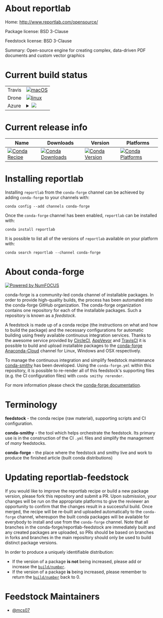 About reportlab
===============

Home: http://www.reportlab.com/opensource/

Package license: BSD 3-Clause

Feedstock license: BSD 3-Clause

Summary: Open-source engine for creating complex, data-driven PDF documents and custom vector graphics



Current build status
====================


<table><tr>
    <td>Travis</td>
    <td>
      <a href="https://travis-ci.com/conda-forge/reportlab-feedstock">
        <img alt="macOS" src="https://img.shields.io/travis/com/conda-forge/reportlab-feedstock/master.svg?label=macOS">
      </a>
    </td>
  </tr><tr>
    <td>Drone</td>
    <td>
      <a href="https://cloud.drone.io/conda-forge/reportlab-feedstock">
        <img alt="linux" src="https://img.shields.io/drone/build/conda-forge/master.svg?label=Linux">
      </a>
    </td>
  </tr>
    
  <tr>
    <td>Azure</td>
    <td>
      <details>
        <summary>
          <a href="https://dev.azure.com/conda-forge/feedstock-builds/_build/latest?definitionId=1843&branchName=master">
            <img src="https://dev.azure.com/conda-forge/feedstock-builds/_apis/build/status/reportlab-feedstock?branchName=master">
          </a>
        </summary>
        <table>
          <thead><tr><th>Variant</th><th>Status</th></tr></thead>
          <tbody><tr>
              <td>linux_aarch64_python3.6</td>
              <td>
                <a href="https://dev.azure.com/conda-forge/feedstock-builds/_build/latest?definitionId=1843&branchName=master">
                  <img src="https://dev.azure.com/conda-forge/feedstock-builds/_apis/build/status/reportlab-feedstock?branchName=master&jobName=linux&configuration=linux_aarch64_python3.6" alt="variant">
                </a>
              </td>
            </tr><tr>
              <td>linux_aarch64_python3.7</td>
              <td>
                <a href="https://dev.azure.com/conda-forge/feedstock-builds/_build/latest?definitionId=1843&branchName=master">
                  <img src="https://dev.azure.com/conda-forge/feedstock-builds/_apis/build/status/reportlab-feedstock?branchName=master&jobName=linux&configuration=linux_aarch64_python3.7" alt="variant">
                </a>
              </td>
            </tr><tr>
              <td>linux_aarch64_python3.8</td>
              <td>
                <a href="https://dev.azure.com/conda-forge/feedstock-builds/_build/latest?definitionId=1843&branchName=master">
                  <img src="https://dev.azure.com/conda-forge/feedstock-builds/_apis/build/status/reportlab-feedstock?branchName=master&jobName=linux&configuration=linux_aarch64_python3.8" alt="variant">
                </a>
              </td>
            </tr><tr>
              <td>linux_ppc64le_python3.6</td>
              <td>
                <a href="https://dev.azure.com/conda-forge/feedstock-builds/_build/latest?definitionId=1843&branchName=master">
                  <img src="https://dev.azure.com/conda-forge/feedstock-builds/_apis/build/status/reportlab-feedstock?branchName=master&jobName=linux&configuration=linux_ppc64le_python3.6" alt="variant">
                </a>
              </td>
            </tr><tr>
              <td>linux_ppc64le_python3.7</td>
              <td>
                <a href="https://dev.azure.com/conda-forge/feedstock-builds/_build/latest?definitionId=1843&branchName=master">
                  <img src="https://dev.azure.com/conda-forge/feedstock-builds/_apis/build/status/reportlab-feedstock?branchName=master&jobName=linux&configuration=linux_ppc64le_python3.7" alt="variant">
                </a>
              </td>
            </tr><tr>
              <td>linux_ppc64le_python3.8</td>
              <td>
                <a href="https://dev.azure.com/conda-forge/feedstock-builds/_build/latest?definitionId=1843&branchName=master">
                  <img src="https://dev.azure.com/conda-forge/feedstock-builds/_apis/build/status/reportlab-feedstock?branchName=master&jobName=linux&configuration=linux_ppc64le_python3.8" alt="variant">
                </a>
              </td>
            </tr><tr>
              <td>linux_python2.7</td>
              <td>
                <a href="https://dev.azure.com/conda-forge/feedstock-builds/_build/latest?definitionId=1843&branchName=master">
                  <img src="https://dev.azure.com/conda-forge/feedstock-builds/_apis/build/status/reportlab-feedstock?branchName=master&jobName=linux&configuration=linux_python2.7" alt="variant">
                </a>
              </td>
            </tr><tr>
              <td>linux_python3.6</td>
              <td>
                <a href="https://dev.azure.com/conda-forge/feedstock-builds/_build/latest?definitionId=1843&branchName=master">
                  <img src="https://dev.azure.com/conda-forge/feedstock-builds/_apis/build/status/reportlab-feedstock?branchName=master&jobName=linux&configuration=linux_python3.6" alt="variant">
                </a>
              </td>
            </tr><tr>
              <td>linux_python3.7</td>
              <td>
                <a href="https://dev.azure.com/conda-forge/feedstock-builds/_build/latest?definitionId=1843&branchName=master">
                  <img src="https://dev.azure.com/conda-forge/feedstock-builds/_apis/build/status/reportlab-feedstock?branchName=master&jobName=linux&configuration=linux_python3.7" alt="variant">
                </a>
              </td>
            </tr><tr>
              <td>linux_python3.8</td>
              <td>
                <a href="https://dev.azure.com/conda-forge/feedstock-builds/_build/latest?definitionId=1843&branchName=master">
                  <img src="https://dev.azure.com/conda-forge/feedstock-builds/_apis/build/status/reportlab-feedstock?branchName=master&jobName=linux&configuration=linux_python3.8" alt="variant">
                </a>
              </td>
            </tr><tr>
              <td>osx_python2.7</td>
              <td>
                <a href="https://dev.azure.com/conda-forge/feedstock-builds/_build/latest?definitionId=1843&branchName=master">
                  <img src="https://dev.azure.com/conda-forge/feedstock-builds/_apis/build/status/reportlab-feedstock?branchName=master&jobName=osx&configuration=osx_python2.7" alt="variant">
                </a>
              </td>
            </tr><tr>
              <td>osx_python3.6</td>
              <td>
                <a href="https://dev.azure.com/conda-forge/feedstock-builds/_build/latest?definitionId=1843&branchName=master">
                  <img src="https://dev.azure.com/conda-forge/feedstock-builds/_apis/build/status/reportlab-feedstock?branchName=master&jobName=osx&configuration=osx_python3.6" alt="variant">
                </a>
              </td>
            </tr><tr>
              <td>osx_python3.7</td>
              <td>
                <a href="https://dev.azure.com/conda-forge/feedstock-builds/_build/latest?definitionId=1843&branchName=master">
                  <img src="https://dev.azure.com/conda-forge/feedstock-builds/_apis/build/status/reportlab-feedstock?branchName=master&jobName=osx&configuration=osx_python3.7" alt="variant">
                </a>
              </td>
            </tr><tr>
              <td>osx_python3.8</td>
              <td>
                <a href="https://dev.azure.com/conda-forge/feedstock-builds/_build/latest?definitionId=1843&branchName=master">
                  <img src="https://dev.azure.com/conda-forge/feedstock-builds/_apis/build/status/reportlab-feedstock?branchName=master&jobName=osx&configuration=osx_python3.8" alt="variant">
                </a>
              </td>
            </tr><tr>
              <td>win_c_compilervs2008python2.7</td>
              <td>
                <a href="https://dev.azure.com/conda-forge/feedstock-builds/_build/latest?definitionId=1843&branchName=master">
                  <img src="https://dev.azure.com/conda-forge/feedstock-builds/_apis/build/status/reportlab-feedstock?branchName=master&jobName=win&configuration=win_c_compilervs2008python2.7" alt="variant">
                </a>
              </td>
            </tr><tr>
              <td>win_c_compilervs2015python3.6</td>
              <td>
                <a href="https://dev.azure.com/conda-forge/feedstock-builds/_build/latest?definitionId=1843&branchName=master">
                  <img src="https://dev.azure.com/conda-forge/feedstock-builds/_apis/build/status/reportlab-feedstock?branchName=master&jobName=win&configuration=win_c_compilervs2015python3.6" alt="variant">
                </a>
              </td>
            </tr><tr>
              <td>win_c_compilervs2015python3.7</td>
              <td>
                <a href="https://dev.azure.com/conda-forge/feedstock-builds/_build/latest?definitionId=1843&branchName=master">
                  <img src="https://dev.azure.com/conda-forge/feedstock-builds/_apis/build/status/reportlab-feedstock?branchName=master&jobName=win&configuration=win_c_compilervs2015python3.7" alt="variant">
                </a>
              </td>
            </tr><tr>
              <td>win_c_compilervs2015python3.8</td>
              <td>
                <a href="https://dev.azure.com/conda-forge/feedstock-builds/_build/latest?definitionId=1843&branchName=master">
                  <img src="https://dev.azure.com/conda-forge/feedstock-builds/_apis/build/status/reportlab-feedstock?branchName=master&jobName=win&configuration=win_c_compilervs2015python3.8" alt="variant">
                </a>
              </td>
            </tr>
          </tbody>
        </table>
      </details>
    </td>
  </tr>
</table>

Current release info
====================

| Name | Downloads | Version | Platforms |
| --- | --- | --- | --- |
| [![Conda Recipe](https://img.shields.io/badge/recipe-reportlab-green.svg)](https://anaconda.org/conda-forge/reportlab) | [![Conda Downloads](https://img.shields.io/conda/dn/conda-forge/reportlab.svg)](https://anaconda.org/conda-forge/reportlab) | [![Conda Version](https://img.shields.io/conda/vn/conda-forge/reportlab.svg)](https://anaconda.org/conda-forge/reportlab) | [![Conda Platforms](https://img.shields.io/conda/pn/conda-forge/reportlab.svg)](https://anaconda.org/conda-forge/reportlab) |

Installing reportlab
====================

Installing `reportlab` from the `conda-forge` channel can be achieved by adding `conda-forge` to your channels with:

```
conda config --add channels conda-forge
```

Once the `conda-forge` channel has been enabled, `reportlab` can be installed with:

```
conda install reportlab
```

It is possible to list all of the versions of `reportlab` available on your platform with:

```
conda search reportlab --channel conda-forge
```


About conda-forge
=================

[![Powered by NumFOCUS](https://img.shields.io/badge/powered%20by-NumFOCUS-orange.svg?style=flat&colorA=E1523D&colorB=007D8A)](http://numfocus.org)

conda-forge is a community-led conda channel of installable packages.
In order to provide high-quality builds, the process has been automated into the
conda-forge GitHub organization. The conda-forge organization contains one repository
for each of the installable packages. Such a repository is known as a *feedstock*.

A feedstock is made up of a conda recipe (the instructions on what and how to build
the package) and the necessary configurations for automatic building using freely
available continuous integration services. Thanks to the awesome service provided by
[CircleCI](https://circleci.com/), [AppVeyor](https://www.appveyor.com/)
and [TravisCI](https://travis-ci.com/) it is possible to build and upload installable
packages to the [conda-forge](https://anaconda.org/conda-forge)
[Anaconda-Cloud](https://anaconda.org/) channel for Linux, Windows and OSX respectively.

To manage the continuous integration and simplify feedstock maintenance
[conda-smithy](https://github.com/conda-forge/conda-smithy) has been developed.
Using the ``conda-forge.yml`` within this repository, it is possible to re-render all of
this feedstock's supporting files (e.g. the CI configuration files) with ``conda smithy rerender``.

For more information please check the [conda-forge documentation](https://conda-forge.org/docs/).

Terminology
===========

**feedstock** - the conda recipe (raw material), supporting scripts and CI configuration.

**conda-smithy** - the tool which helps orchestrate the feedstock.
                   Its primary use is in the construction of the CI ``.yml`` files
                   and simplify the management of *many* feedstocks.

**conda-forge** - the place where the feedstock and smithy live and work to
                  produce the finished article (built conda distributions)


Updating reportlab-feedstock
============================

If you would like to improve the reportlab recipe or build a new
package version, please fork this repository and submit a PR. Upon submission,
your changes will be run on the appropriate platforms to give the reviewer an
opportunity to confirm that the changes result in a successful build. Once
merged, the recipe will be re-built and uploaded automatically to the
`conda-forge` channel, whereupon the built conda packages will be available for
everybody to install and use from the `conda-forge` channel.
Note that all branches in the conda-forge/reportlab-feedstock are
immediately built and any created packages are uploaded, so PRs should be based
on branches in forks and branches in the main repository should only be used to
build distinct package versions.

In order to produce a uniquely identifiable distribution:
 * If the version of a package **is not** being increased, please add or increase
   the [``build/number``](https://conda.io/docs/user-guide/tasks/build-packages/define-metadata.html#build-number-and-string).
 * If the version of a package **is** being increased, please remember to return
   the [``build/number``](https://conda.io/docs/user-guide/tasks/build-packages/define-metadata.html#build-number-and-string)
   back to 0.

Feedstock Maintainers
=====================

* [@mcs07](https://github.com/mcs07/)

